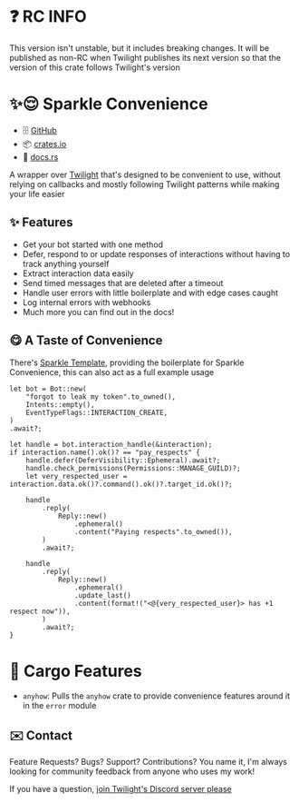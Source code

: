 # ❓ RC INFO

This version isn't unstable, but it includes breaking changes. It will be published as non-RC when Twilight
publishes its next version so that the version of this crate follows Twilight's version

# ✨😌 Sparkle Convenience

- 🗄️ [GitHub](https://github.com/laralove143/sparkle-convenience)
- 📦 [crates.io](https://crates.io/crates/sparkle-convenience)
- 📖 [docs.rs](https://docs.rs/sparkle-convenience/latest)

A wrapper over [Twilight](https://github.com/twilight-rs/twilight) that's designed to be convenient to use, without
relying on callbacks and mostly following Twilight patterns while making your life easier

## ✨ Features

- Get your bot started with one method
- Defer, respond to or update responses of interactions without having to track anything yourself
- Extract interaction data easily
- Send timed messages that are deleted after a timeout
- Handle user errors with little boilerplate and with edge cases caught
- Log internal errors with webhooks
- Much more you can find out in the docs!

## 😋 A Taste of Convenience

There's [Sparkle Template](https://github.com/laralove143/sparkle-template), providing the boilerplate for Sparkle Convenience, this can also act as a full example usage

<!-- @formatter:off -->
```rust,ignore
let bot = Bot::new(
    "forgot to leak my token".to_owned(),
    Intents::empty(),
    EventTypeFlags::INTERACTION_CREATE,
)
.await?;

let handle = bot.interaction_handle(&interaction);
if interaction.name().ok()? == "pay_respects" {
    handle.defer(DeferVisibility::Ephemeral).await?;
    handle.check_permissions(Permissions::MANAGE_GUILD)?;
    let very_respected_user = interaction.data.ok()?.command().ok()?.target_id.ok()?;

    handle
        .reply(
            Reply::new()
                .ephemeral()
                .content("Paying respects".to_owned()),
        )
        .await?;

    handle
        .reply(
            Reply::new()
                .ephemeral()
                .update_last()
                .content(format!("<@{very_respected_user}> has +1 respect now")),
        )
        .await?;
}
```
<!-- @formatter:on -->

# 🚚 Cargo Features

- `anyhow`: Pulls the `anyhow` crate to provide convenience features around it in the `error` module

## ✉️ Contact

Feature Requests? Bugs? Support? Contributions? You name it, I'm always looking for community feedback from anyone who
uses my work!

If you have a question, [join Twilight's Discord server please](https://discord.gg/twilight-rs)
